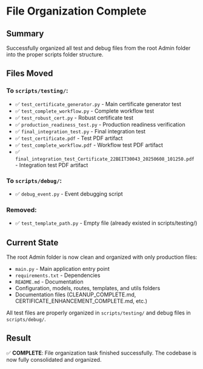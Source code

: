 # File Organization Complete

## Summary
Successfully organized all test and debug files from the root Admin folder into the proper scripts folder structure.

## Files Moved

### To `scripts/testing/`:
- ✅ `test_certificate_generator.py` - Main certificate generator test
- ✅ `test_complete_workflow.py` - Complete workflow test  
- ✅ `test_robust_cert.py` - Robust certificate test
- ✅ `production_readiness_test.py` - Production readiness verification
- ✅ `final_integration_test.py` - Final integration test
- ✅ `test_certificate.pdf` - Test PDF artifact
- ✅ `test_complete_workflow.pdf` - Workflow test PDF artifact
- ✅ `final_integration_test_Certificate_22BEIT30043_20250608_101250.pdf` - Integration test PDF artifact

### To `scripts/debug/`:
- ✅ `debug_event.py` - Event debugging script

### Removed:
- ✅ `test_template_path.py` - Empty file (already existed in scripts/testing/)

## Current State
The root Admin folder is now clean and organized with only production files:
- `main.py` - Main application entry point
- `requirements.txt` - Dependencies
- `README.md` - Documentation
- Configuration, models, routes, templates, and utils folders
- Documentation files (CLEANUP_COMPLETE.md, CERTIFICATE_ENHANCEMENT_COMPLETE.md, etc.)

All test files are properly organized in `scripts/testing/` and debug files in `scripts/debug/`.

## Result
✅ **COMPLETE**: File organization task finished successfully. The codebase is now fully consolidated and organized.
